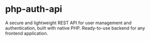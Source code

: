 # php-auth-api
A secure and lightweight REST API for user management and authentication, built with native PHP. Ready-to-use backend for any frontend application.
